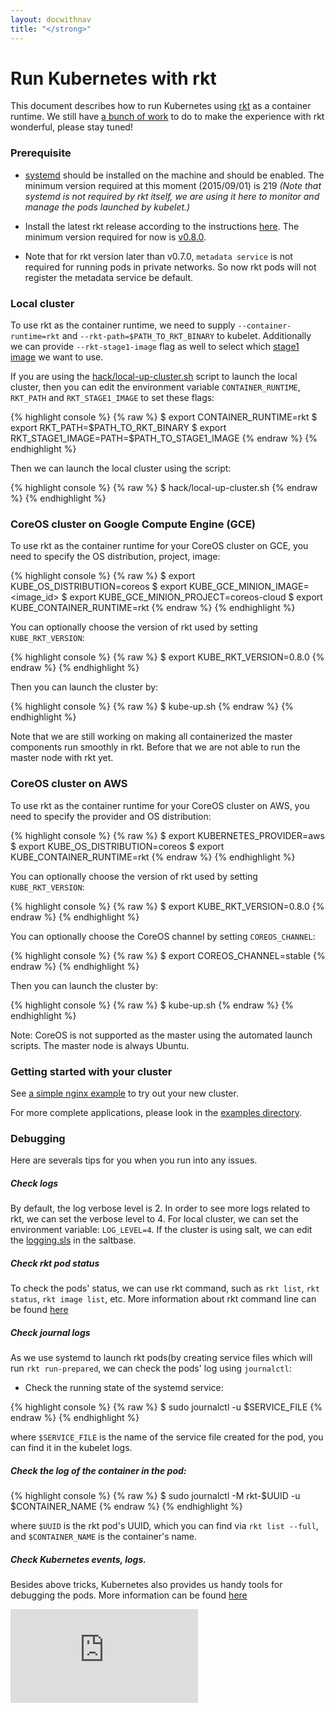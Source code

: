 ```yaml
---
layout: docwithnav
title: "</strong>"
---
```

<!-- BEGIN MUNGE: UNVERSIONED_WARNING -->


<!-- END MUNGE: UNVERSIONED_WARNING -->

# Run Kubernetes with rkt

This document describes how to run Kubernetes using [rkt](https://github.com/coreos/rkt) as a container runtime.
We still have [a bunch of work](http://issue.k8s.io/8262) to do to make the experience with rkt wonderful, please stay tuned!

### **Prerequisite**

- [systemd](http://www.freedesktop.org/wiki/Software/systemd/) should be installed on the machine and should be enabled. The minimum version required at this moment (2015/09/01) is 219
  *(Note that systemd is not required by rkt itself, we are using it here to monitor and manage the pods launched by kubelet.)*

- Install the latest rkt release according to the instructions [here](https://github.com/coreos/rkt).
  The minimum version required for now is [v0.8.0](https://github.com/coreos/rkt/releases/tag/v0.8.0).

- Note that for rkt version later than v0.7.0, `metadata service` is not required for running pods in private networks. So now rkt pods will not register the metadata service be default.

### Local cluster

To use rkt as the container runtime, we need to supply `--container-runtime=rkt` and `--rkt-path=$PATH_TO_RKT_BINARY` to kubelet. Additionally we can provide `--rkt-stage1-image` flag
as well to select which [stage1 image](https://github.com/coreos/rkt/blob/master/Documentation/running-lkvm-stage1.md) we want to use.

If you are using the [hack/local-up-cluster.sh](https://releases.k8s.io/v1.1.0/hack/local-up-cluster.sh) script to launch the local cluster, then you can edit the environment variable `CONTAINER_RUNTIME`, `RKT_PATH` and `RKT_STAGE1_IMAGE` to
set these flags:

{% highlight console %}
{% raw %}
$ export CONTAINER_RUNTIME=rkt
$ export RKT_PATH=$PATH_TO_RKT_BINARY
$ export RKT_STAGE1_IMAGE=PATH=$PATH_TO_STAGE1_IMAGE
{% endraw %}
{% endhighlight %}

Then we can launch the local cluster using the script:

{% highlight console %}
{% raw %}
$ hack/local-up-cluster.sh
{% endraw %}
{% endhighlight %}

### CoreOS cluster on Google Compute Engine (GCE)

To use rkt as the container runtime for your CoreOS cluster on GCE, you need to specify the OS distribution, project, image:

{% highlight console %}
{% raw %}
$ export KUBE_OS_DISTRIBUTION=coreos
$ export KUBE_GCE_MINION_IMAGE=<image_id>
$ export KUBE_GCE_MINION_PROJECT=coreos-cloud
$ export KUBE_CONTAINER_RUNTIME=rkt
{% endraw %}
{% endhighlight %}

You can optionally choose the version of rkt used by setting `KUBE_RKT_VERSION`:

{% highlight console %}
{% raw %}
$ export KUBE_RKT_VERSION=0.8.0
{% endraw %}
{% endhighlight %}

Then you can launch the cluster by:

{% highlight console %}
{% raw %}
$ kube-up.sh
{% endraw %}
{% endhighlight %}

Note that we are still working on making all containerized the master components run smoothly in rkt. Before that we are not able to run the master node with rkt yet.

### CoreOS cluster on AWS

To use rkt as the container runtime for your CoreOS cluster on AWS, you need to specify the provider and OS distribution:

{% highlight console %}
{% raw %}
$ export KUBERNETES_PROVIDER=aws
$ export KUBE_OS_DISTRIBUTION=coreos
$ export KUBE_CONTAINER_RUNTIME=rkt
{% endraw %}
{% endhighlight %}

You can optionally choose the version of rkt used by setting `KUBE_RKT_VERSION`:

{% highlight console %}
{% raw %}
$ export KUBE_RKT_VERSION=0.8.0
{% endraw %}
{% endhighlight %}

You can optionally choose the CoreOS channel  by setting `COREOS_CHANNEL`:

{% highlight console %}
{% raw %}
$ export COREOS_CHANNEL=stable
{% endraw %}
{% endhighlight %}

Then you can launch the cluster by:

{% highlight console %}
{% raw %}
$ kube-up.sh
{% endraw %}
{% endhighlight %}

Note: CoreOS is not supported as the master using the automated launch
scripts. The master node is always Ubuntu.

### Getting started with your cluster

See [a simple nginx example](../../../docs/user-guide/simple-nginx.html) to try out your new cluster.

For more complete applications, please look in the [examples directory](../../../examples/).


### Debugging

Here are severals tips for you when you run into any issues.

##### Check logs

By default, the log verbose level is 2. In order to see more logs related to rkt, we can set the verbose level to 4.
For local cluster, we can set the environment variable: `LOG_LEVEL=4`.
If the cluster is using salt, we can edit the [logging.sls](https://releases.k8s.io/v1.1.0/cluster/saltbase/pillar/logging.sls) in the saltbase.

##### Check rkt pod status

To check the pods' status, we can use rkt command, such as `rkt list`, `rkt status`, `rkt image list`, etc.
More information about rkt command line can be found [here](https://github.com/coreos/rkt/blob/master/Documentation/commands.md)

##### Check journal logs

As we use systemd to launch rkt pods(by creating service files which will run `rkt run-prepared`, we can check the pods' log
using `journalctl`:

- Check the running state of the systemd service:

{% highlight console %}
{% raw %}
$ sudo journalctl -u $SERVICE_FILE
{% endraw %}
{% endhighlight %}

where `$SERVICE_FILE` is the name of the service file created for the pod, you can find it in the kubelet logs.

##### Check the log of the container in the pod:

{% highlight console %}
{% raw %}
$ sudo journalctl -M rkt-$UUID -u $CONTAINER_NAME
{% endraw %}
{% endhighlight %}

where `$UUID` is the rkt pod's UUID, which you can find via `rkt list --full`, and `$CONTAINER_NAME` is the container's name.

##### Check Kubernetes events, logs.

Besides above tricks, Kubernetes also provides us handy tools for debugging the pods. More information can be found [here](../../../docs/user-guide/application-troubleshooting.html)

<!-- BEGIN MUNGE: GENERATED_ANALYTICS -->
[![Analytics](https://kubernetes-site.appspot.com/UA-36037335-10/GitHub/docs/getting-started-guides/rkt/README.md?pixel)]()
<!-- END MUNGE: GENERATED_ANALYTICS -->

